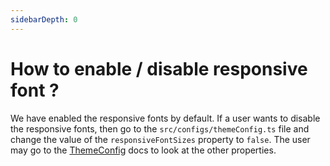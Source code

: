 ```yaml
---
sidebarDepth: 0
---
```


# How to enable / disable responsive font ?

We have enabled the responsive fonts by default. If a user wants to disable the responsive fonts, then go to the `src/configs/themeConfig.ts` file and change the value of the `responsiveFontSizes` property to `false`. The user may go to the [ThemeConfig](/guide/settings/theme-config.html) docs to look at the other properties.
